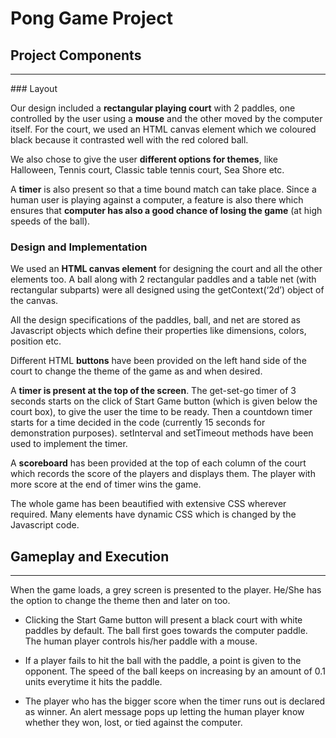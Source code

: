 # Pong Game Project

## Project Components
<hr>
### Layout

Our design included a **rectangular playing court** with 2 paddles, one controlled by the user using a **mouse** and the other moved by the computer itself. For the court, we used an HTML canvas element which we coloured black because it contrasted well with the red colored ball.

We also chose to give the user **different options for themes**, like Halloween, Tennis court, Classic table tennis court, Sea Shore etc.

A **timer** is also present so that a time bound match can take place. Since a human user is playing against a computer, a feature is also there which ensures that **computer has also a good chance of losing the game** (at high speeds of the ball).

### Design and Implementation
We used an **HTML canvas element** for designing the court and all the other elements too. A ball along with 2 rectangular paddles and a table net (with rectangular subparts) were all designed using the getContext(‘2d’) object of the canvas.

All the design specifications of the paddles, ball, and net are stored as Javascript objects which define their properties like dimensions, colors, position etc.

Different HTML **buttons** have been provided on the left hand side of the court to change the theme of the game as and when desired.

A **timer is present at the top of the screen**. The get-set-go timer of 3 seconds starts on the click of Start Game button (which is given below the court box), to give the user the time to be ready. Then a countdown timer starts for a time decided in the code (currently 15 seconds for demonstration purposes). setInterval and setTimeout methods have been used to implement the timer.

A **scoreboard** has been provided at the top of each column of the court which records the score of the players and displays them. The player with more score at the end of timer wins the game.

The whole game has been beautified with extensive CSS wherever required. Many elements have dynamic CSS which is changed by the Javascript code.

## Gameplay and Execution
<hr>
When the game loads, a grey screen is presented to the player. He/She has the option to change the theme then and later on too.

* Clicking the Start Game button will present a black court with white paddles by default. The ball first goes towards the computer paddle. The human player controls his/her paddle with a mouse.

* If a player fails to hit the ball with the paddle, a point is given to the opponent. The speed of the ball keeps on increasing by an amount of 0.1 units everytime it hits the paddle.

* The player who has  the bigger score when the timer runs out is declared as winner. An alert message pops up letting the human player know whether they won, lost, or tied against the computer.

